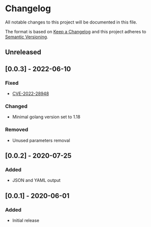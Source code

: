 # Changelog

All notable changes to this project will be documented in this file.

The format is based on [Keep a Changelog](http://keepachangelog.com/en/1.0.0/)
and this project adheres to [Semantic
Versioning](http://semver.org/spec/v2.0.0.html).

## Unreleased

## [0.0.3] - 2022-06-10

### Fixed

- [CVE-2022-28948](https://cve.mitre.org/cgi-bin/cvename.cgi?name=2022-28948)

### Changed

- Minimal golang version set to 1.18

### Removed

- Unused parameters removal

## [0.0.2] - 2020-07-25

### Added

- JSON and YAML output

## [0.0.1] - 2020-06-01

### Added

- Initial release
